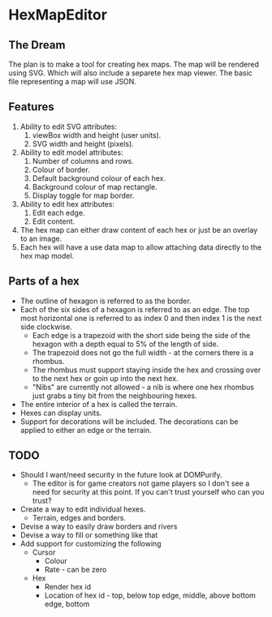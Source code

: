 # HexMapEditor
## The Dream
The plan is to make a tool for creating hex maps.  The map will be rendered using SVG.  Which will also include a separete hex map viewer.  The basic file representing a map will use JSON.
## Features
1. Ability to edit SVG attributes:
   1. viewBox width and height (user units).
   1. SVG width and height (pixels).
1. Ability to edit model attributes:
   1. Number of columns and rows.
   1. Colour of border.
   1. Default background colour of each hex.
   1. Background colour of map rectangle.
   1. Display toggle for map border.
1. Ability to edit hex attributes:
   1. Edit each edge.
   1. Edit content.
1. The hex map can either draw content of each hex or just be an overlay to an image.
1. Each hex will have a use data map to allow attaching data directly to the hex map model.
## Parts of a hex
+ The outline of hexagon is referred to as the border.
+ Each of the six sides of a hexagon is referred to as an edge.  The top most horizontal one is referred to as index 0 and then index 1 is the next side clockwise.
  + Each edge is a trapezoid with the short side being the side of the hexagon with a depth equal to 5% of the length of side.
  + The trapezoid does not go the full width - at the corners there is a rhombus.
  + The rhombus must support staying inside the hex and crossing over to the next hex or goin up into the next hex.
  + "Nibs" are currently not allowed - a nib is where one hex rhombus just grabs a tiny bit from the neighbouring hexes.
+ The entire interior of a hex is called the terrain.
+ Hexes can display units.
+ Support for decorations will be included.  The decorations can be applied to either an edge or the terrain.
## TODO
+ Should I want/need security in the future look at DOMPurify.
  + The editor is for game creators not game players so I don't see a need for security at this point.  If you can't trust yourself who can you trust?
+ Create a way to edit individual hexes.
  + Terrain, edges and borders.
+ Devise a way to easily draw borders and rivers
+ Devise a way to fill or something like that
+ Add support for customizing the following
  + Cursor
    + Colour
    + Rate - can be zero
  + Hex
    + Render hex id
    + Location of hex id - top, below top edge, middle, above bottom edge, bottom